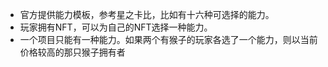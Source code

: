 - 官方提供能力模板，参考星之卡比，比如有十六种可选择的能力。
- 玩家拥有NFT，可以为自己的NFT选择一种能力。
- 一个项目只能有一种能力。如果两个有猴子的玩家各选了一个能力，则以当前价格较高的那只猴子拥有者